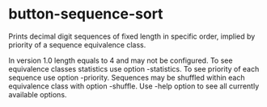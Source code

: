 # button-sequence-sort
Prints decimal digit sequences of fixed length in specific order, implied by priority of a sequence equivalence class.

In version 1.0 length equals to 4 and may not be configured.
To see equivalence classes statistics use option -statistics.
To see priority of each sequence use option -priority.
Sequences may be shuffled within each equivalence class with option -shuffle.
Use -help option to see all currently available options.
